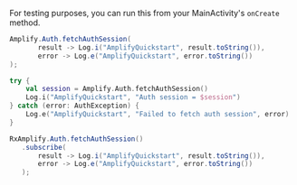 For testing purposes, you can run this from your MainActivity's `onCreate` method.

<amplify-block-switcher>
 <amplify-block name="Java">

 ```java
Amplify.Auth.fetchAuthSession(
        result -> Log.i("AmplifyQuickstart", result.toString()),
        error -> Log.e("AmplifyQuickstart", error.toString())
);
```

 </amplify-block>
 <amplify-block name="Kotlin">

```kotlin
try {
    val session = Amplify.Auth.fetchAuthSession()
    Log.i("AmplifyQuickstart", "Auth session = $session")
} catch (error: AuthException) {
    Log.e("AmplifyQuickstart", "Failed to fetch auth session", error)
}
```

 </amplify-block>
 <amplify-block name="RxJava">

 ```java
RxAmplify.Auth.fetchAuthSession()
    .subscribe(
        result -> Log.i("AmplifyQuickstart", result.toString()),
        error -> Log.e("AmplifyQuickstart", error.toString())
    );
```

 </amplify-block>
</amplify-block-switcher>

